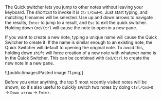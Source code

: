 The Quick switcher lets you jump to other notes without leaving your keyboard. The shortcut to invoke it is `Ctrl/Cmd+O`. Just start typing, and matching filenames will be selected. Use up and down arrows to navigate the results, `Enter` to jump to a result, and  `Esc` to exit the quick switcher. Holding down `Cmd/Ctrl` will cause the note to open in a new pane. 

If you want to create a new note, typing a unique name will cause the Quick Switcher to create it. If the name is similar enough to an existing note, the Quick Switcher will default to opening the original note. To avoid this, holding down `shift` will force creation of a new note with whatever name is in the Quick Switcher. This can be combined with `Cmd/Ctrl` to create the new note in a new pane. 

![[public/images/Pasted image 11.png]]

Before you enter anything, the top 5 most recently visited notes will be shown, so it's also useful to quickly switch two notes by doing `Ctrl/Cmd+O` → `Down arrow` → `Enter`.

